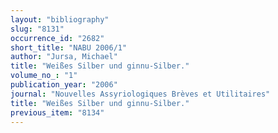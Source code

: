 ```yaml
---
layout: "bibliography"
slug: "8131"
occurrence_id: "2682"
short_title: "NABU 2006/1"
author: "Jursa, Michael"
title: "Weißes Silber und ginnu-Silber."
volume_no_: "1"
publication_year: "2006"
journal: "Nouvelles Assyriologiques Brèves et Utilitaires"
title: "Weißes Silber und ginnu-Silber."
previous_item: "8134"
---
```

